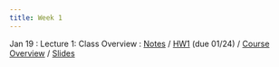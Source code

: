 ```yaml
---
title: Week 1
---
```


Jan 19
: Lecture 1: Class Overview
    : [Notes](/lectures/lec1-why-care-about-forecasting) / [HW1](/assets/hw1/hw1.pdf) (due 01/24) / [Course Overview](/lectures/lec0-course-overview) / [Slides](https://docs.google.com/presentation/d/17_W_qXvDTvAZHpvRWtVtz_XSNgk2LcEruPto1DMzvfg/edit#slide=id.p)

<!-- Jan 21 -->
<!-- : Discussion 1: Calibration -->
<!--     : [Discussion Worksheet](https://docs.google.com/document/d/1Wbs_naqfStKusnj8R-JWy1T29e1UAd71q6nH4JsPY04/edit?usp=sharing) -->
